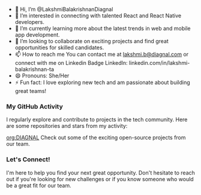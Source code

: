 - 👋 Hi, I’m @LakshmiBalakrishnanDiagnal
- 👀 I’m interested in connecting with talented React and React Native developers.
- 🌱 I’m currently learning more about the latest trends in web and mobile app development.
- 💞️ I’m looking to collaborate on exciting projects and find great opportunities for skilled candidates.
- 📫 How to reach me You can contact me at lakshmi.b@diagnal.com or connect with me on Linkedin Badge LinkedIn: linkedin.com/in/lakshmi-balakrishnan-ta
- 😄 Pronouns: She/Her
- ⚡ Fun fact: I love exploring new tech and am passionate about building great teams!

### My GitHub Activity

I regularly explore and contribute to projects in the tech community. Here are some repositories and stars from my activity:

[org:DIAGNAL](https://github.com/diagnal) Check out some of the exciting open-source projects from our team.

### Let's Connect!
I'm here to help you find your next great opportunity. Don't hesitate to reach out if you're looking for new challenges or if you know someone who would be a great fit for our team.


<!---
LakshmiBalakrishnanDiagnal/LakshmiBalakrishnanDiagnal is a ✨ special ✨ repository because its `README.md` (this file) appears on your GitHub profile.
You can click the Preview link to take a look at your changes.
--->
